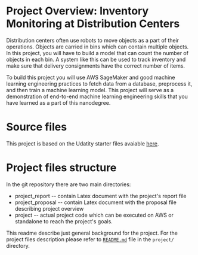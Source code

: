 # Project Overview: Inventory Monitoring at Distribution Centers
Distribution centers often use robots to move objects as a part of their operations. Objects are carried in bins which can contain multiple objects. In this project, you will have to build a model that can count the number of objects in each bin. A system like this can be used to track inventory and make sure that delivery consignments have the correct number of items.

To build this project you will use AWS SageMaker and good machine learning engineering practices to fetch data from a database, preprocess it, and then train a machine learning model. This project will serve as a demonstration of end-to-end machine learning engineering skills that you have learned as a part of this nanodegree.

# Source files
This project is based on the Udatity starter files avaiable [here](https://github.com/udacity/nd009t-capstone-starter). 

# Project files structure
In the git repository there are two main directories: 
- project_report -- contain Latex document with the project's report file
- project_proposal -- contain Latex document with the proposal file describing project overview
- project -- actual project code which can be executed on AWS or standalone to reach the project's goals.

This readme describe just general background for the project.
For the project files description please refer to [`README.md`](project/README.md) file in the `project/` directory.
